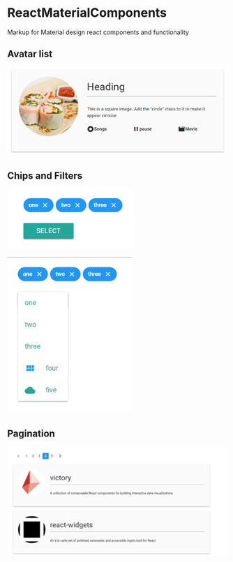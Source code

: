 # ReactMaterialComponents
Markup for Material design react components and functionality

## Avatar list
![Avatar List](https://raw.githubusercontent.com/chaitanyakaranam/ReactMaterialComponents/master/screenshots/Avatar-List.PNG "Avatar List")

## Chips and Filters
![Filter List](https://raw.githubusercontent.com/chaitanyakaranam/ReactMaterialComponents/master/screenshots/chips%20and%20filters.PNG "Filter List")

![Filter List](https://raw.githubusercontent.com/chaitanyakaranam/ReactMaterialComponents/master/screenshots/chips%20and%20filters%202.PNG "Filter List")

## Pagination
![Pagination](https://raw.githubusercontent.com/chaitanyakaranam/ReactMaterialComponents/master/screenshots/Pagination.PNG "Pagination")
